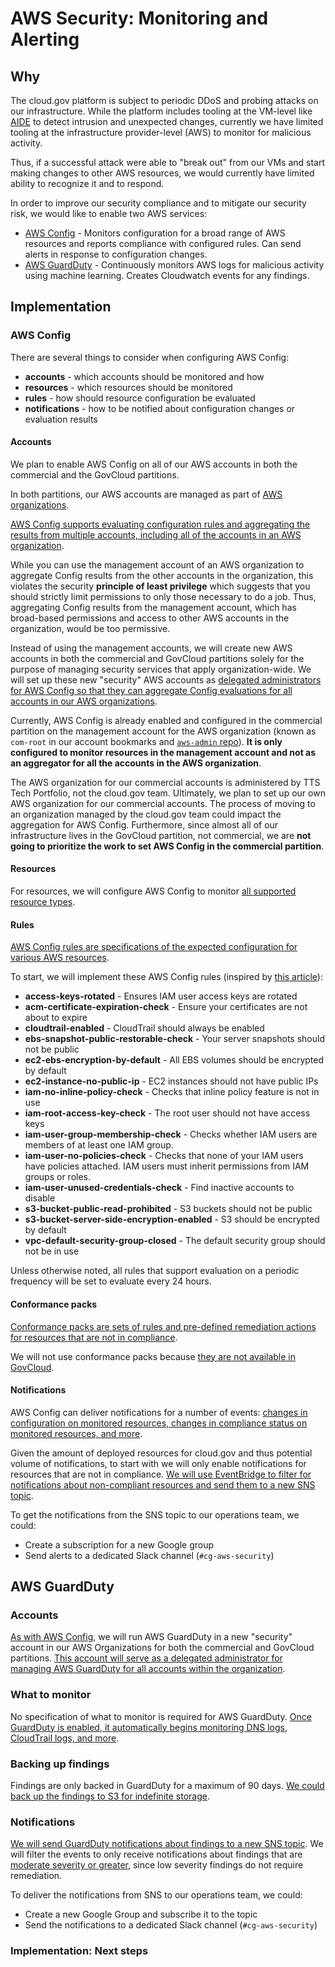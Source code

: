 # AWS Security: Monitoring and Alerting

## Why

The cloud.gov platform is subject to periodic DDoS and probing attacks on our infrastructure. While the platform includes tooling at the VM-level like [AIDE](https://aide.github.io/) to detect intrusion and unexpected changes, currently we have limited tooling at the infrastructure provider-level (AWS) to monitor for malicious activity.

Thus, if a successful attack were able to "break out" from our VMs and start making changes to other AWS resources, we would currently have limited ability to recognize it and to respond.

In order to improve our security compliance and to mitigate our security risk, we would like to enable two AWS services:

- [AWS Config](https://aws.amazon.com/config/) - Monitors configuration for a broad range of AWS resources and reports compliance with configured rules. Can send alerts in response to configuration changes.
- [AWS GuardDuty](https://aws.amazon.com/guardduty/) - Continuously monitors AWS logs for malicious activity using machine learning. Creates Cloudwatch events for any findings.

## Implementation

### AWS Config

There are several things to consider when configuring AWS Config:

- **accounts** - which accounts should be monitored and how
- **resources** - which resources should be monitored
- **rules** - how should resource configuration be evaluated
- **notifications** - how to be notified about configuration changes or evaluation results

#### Accounts

We plan to enable AWS Config on all of our AWS accounts in both the commercial and the GovCloud partitions.

In both partitions, our AWS accounts are managed as part of [AWS organizations](https://aws.amazon.com/organizations/).

[AWS Config supports evaluating configuration rules and aggregating the results from multiple accounts, including all of the accounts in an AWS organization](https://docs.aws.amazon.com/config/latest/developerguide/aggregate-data.html).

While you can use the management account of an AWS organization to aggregate Config results from the other accounts in the organization, this violates the security **principle of least privilege** which suggests that you should strictly limit permissions to only those necessary to do a job. Thus, aggregating Config results from the management account, which has broad-based permissions and access to other AWS accounts in the organization, would be too permissive.

Instead of using the management accounts, we will create new AWS accounts in both the commercial and GovCloud partitions solely for the purpose of managing security services that apply organization-wide. We will set up these new "security" AWS accounts as [delegated administrators for AWS Config so that they can aggregate Config evaluations for all accounts in our AWS organizations](https://aws.amazon.com/blogs/mt/org-aggregator-delegated-admin/).

Currently, AWS Config is already enabled and configured in the commercial partition on the management account for the AWS organization (known as `com-root` in our account bookmarks and [`aws-admin` repo](https://github.com/cloud-gov/aws-admin)). **It is only configured to monitor resources in the management account and not as an aggregator for all the accounts in the AWS organization**.

The AWS organization for our commercial accounts is administered by TTS Tech Portfolio, not the cloud.gov team. Ultimately, we plan to set up our own AWS organization for our commercial accounts. The process of moving to an organization managed by the cloud.gov team could impact the aggregation for AWS Config. Furthermore, since almost all of our infrastructure lives in the GovCloud partition, not commercial, we are **not going to prioritize the work to set AWS Config in the commercial partition**.

#### Resources

For resources, we will configure AWS Config to monitor [all supported resource types](https://docs.aws.amazon.com/config/latest/developerguide/resource-config-reference.html).

#### Rules

[AWS Config rules are specifications of the expected configuration for various AWS resources](https://docs.aws.amazon.com/config/latest/developerguide/evaluate-config.html).

To start, we will implement these AWS Config rules (inspired by [this article](https://acloudguru.com/blog/engineering/12-aws-config-rules-that-every-account-should-have)):

- **access-keys-rotated** - Ensures IAM user access keys are rotated
- **acm-certificate-expiration-check** - Ensure your certificates are not about to expire
- **cloudtrail-enabled** - CloudTrail should always be enabled
- **ebs-snapshot-public-restorable-check** - Your server snapshots should not be public
- **ec2-ebs-encryption-by-default** - All EBS volumes should be encrypted by default
- **ec2-instance-no-public-ip** - EC2 instances should not have public IPs
- **iam-no-inline-policy-check** - Checks that inline policy feature is not in use
- **iam-root-access-key-check** - The root user should not have access keys
- **iam-user-group-membership-check** - Checks whether IAM users are members of at least one IAM group.
- **iam-user-no-policies-check** - Checks that none of your IAM users have policies attached. IAM users must inherit permissions from IAM groups or roles.
- **iam-user-unused-credentials-check** - Find inactive accounts to disable
- **s3-bucket-public-read-prohibited** - S3 buckets should not be public
- **s3-bucket-server-side-encryption-enabled** - S3 should be encrypted by default
- **vpc-default-security-group-closed** - The default security group should not be in use

Unless otherwise noted, all rules that support evaluation on a periodic frequency will be set to evaluate every 24 hours.

#### Conformance packs

[Conformance packs are sets of rules and pre-defined remediation actions for resources that are not in compliance](https://docs.aws.amazon.com/config/latest/developerguide/conformance-packs.html).

We will not use conformance packs because [they are not available in GovCloud](https://docs.aws.amazon.com/govcloud-us/latest/UserGuide/govcloud-config.html).

#### Notifications

AWS Config can deliver notifications for a number of events: [changes in configuration on monitored resources, changes in compliance status on monitored resources, and more](https://docs.aws.amazon.com/config/latest/developerguide/notifications-for-AWS-Config.html).

Given the amount of deployed resources for cloud.gov and thus potential volume of notifications, to start with we will only enable notifications for resources that are not in compliance. [We will use EventBridge to filter for notifications about non-compliant resources and send them to a new SNS topic](https://aws.amazon.com/premiumsupport/knowledge-center/config-resource-non-compliant/).

To get the notifications from the SNS topic to our operations team, we could:

- Create a subscription for a new Google group
- Send alerts to a dedicated Slack channel (`#cg-aws-security`)

## AWS GuardDuty

### Accounts

[As with AWS Config](#accounts), we will run AWS GuardDuty in a new "security" account in our AWS Organizations for both the commercial and GovCloud partitions. [This account will serve as a delegated administrator for managing AWS GuardDuty for all accounts within the organization](https://docs.aws.amazon.com/guardduty/latest/ug/guardduty_organizations.html).

### What to monitor

No specification of what to monitor is required for AWS GuardDuty. [Once GuardDuty is enabled, it automatically begins monitoring DNS logs, CloudTrail logs, and more](https://docs.aws.amazon.com/guardduty/latest/ug/guardduty_settingup.html#setup-before).

### Backing up findings

Findings are only backed in GuardDuty for a maximum of 90 days. [We could back up the findings to S3 for indefinite storage](https://docs.aws.amazon.com/guardduty/latest/ug/guardduty_settingup.html#setup-export).

### Notifications

[We will send GuardDuty notifications about findings to a new SNS topic](https://docs.aws.amazon.com/guardduty/latest/ug/guardduty_settingup.html#setup-sns). We will filter the events to only receive notifications about findings that are [moderate severity or greater](https://docs.aws.amazon.com/guardduty/latest/ug/guardduty_findings.html#guardduty_findings-severity), since low severity findings do not require remediation.

To deliver the notifications from SNS to our operations team, we could:

- Create a new Google Group and subscribe it to the topic
- Send the notifications to a dedicated Slack channel (`#cg-aws-security`)

### Implementation: Next steps